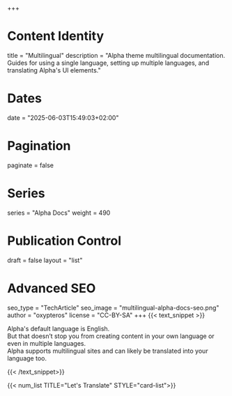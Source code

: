 +++
# Content Identity
title = "Multilingual"
description = "Alpha theme multilingual documentation. Guides for using a single language, setting up multiple languages, and translating Alpha's UI elements."

# Dates
date = "2025-06-03T15:49:03+02:00"

# Pagination
paginate = false

# Series
series = "Alpha Docs"
weight = 490

# Publication Control
draft = false
layout = "list"

# Advanced SEO
seo_type = "TechArticle"
seo_image = "multilingual-alpha-docs-seo.png"
author = "oxypteros"
license = "CC-BY-SA"
+++
{{< text_snippet >}}

Alpha's default language is English.  
But that doesn’t stop you from creating content in your own language or even in multiple languages.  
Alpha supports multilingual sites and can likely be translated into your language too.

{{< /text_snippet>}}

{{< num_list TITLE="Let's Translate" STYLE="card-list">}}
